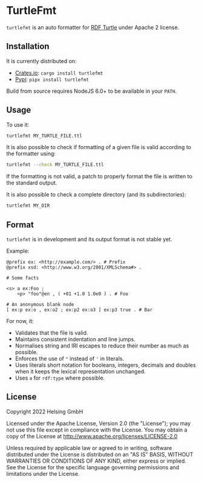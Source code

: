 # TurtleFmt

<!--
SPDX-FileCopyrightText: 2022 Helsing GmbH

SPDX-License-Identifier: Apache-2.0
-->

`turtlefmt` is an auto formatter for [RDF Turtle](https://www.w3.org/TR/turtle/) under Apache 2 license.

## Installation

It is currently distributed on:

- [Crates.io](https://crates.io/crates/turtlefmt): `cargo install turtlefmt`
- [Pypi](https://pypi.org/project/turtlefmt): `pipx install turtlefmt`

Build from source requires NodeJS 6.0+ to be available in your `PATH`.

## Usage

To use it:

```sh
turtlefmt MY_TURTLE_FILE.ttl
```

It is also possible to check if formatting of a given file is valid according to the formatter using:

```sh
turtlefmt --check MY_TURTLE_FILE.ttl
```

If the formatting is not valid, a patch to properly format the file is written to the standard output.

It is also possible to check a complete directory (and its subdirectories):

```sh
turtlefmt MY_DIR
```

## Format

`turtlefmt` is in development and its output format is not stable yet.

Example:

```turtle
@prefix ex: <http://example.com/> . # Prefix
@prefix xsd: <http://www.w3.org/2001/XMLSchema#> .

# Some facts

<s> a ex:Foo ;
    <p> "foo"@en , ( +01 +1.0 1.0e0 ) . # Foo

# An anonymous blank node
[ ex:p ex:o , ex:o2 ; ex:p2 ex:o3 ] ex:p3 true . # Bar
```

For now, it:

- Validates that the file is valid.
- Maintains consistent indentation and line jumps.
- Normalises string and IRI escapes to reduce their number as much as possible.
- Enforces the use of `"` instead of `'` in literals.
- Uses literals short notation for booleans, integers, decimals and doubles when it keeps the lexical representation unchanged.
- Uses `a` for `rdf:type` where possible.

## License

Copyright 2022 Helsing GmbH

Licensed under the Apache License, Version 2.0 (the "License"); you may not use this file except in compliance with the License.
You may obtain a copy of the License at <http://www.apache.org/licenses/LICENSE-2.0>

Unless required by applicable law or agreed to in writing, software distributed under the License is distributed on an "AS IS" BASIS, WITHOUT WARRANTIES OR CONDITIONS OF ANY KIND, either express or implied.
See the License for the specific language governing permissions and limitations under the License.
